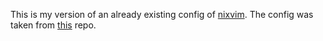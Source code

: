 This is my version of an already existing config of [nixvim](https://github.com/nix-community/nixvim). The config was taken from [this](https://github.com/ahwxorg/nixvim-config) repo.